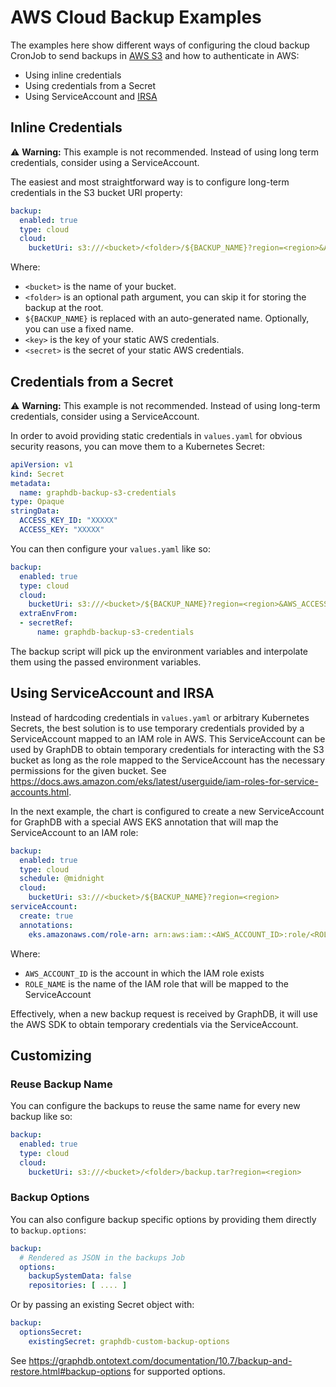 # AWS Cloud Backup Examples

The examples here show different ways of configuring the cloud backup CronJob to send backups in [AWS S3](https://aws.amazon.com/s3/) and
how to authenticate in AWS:

* Using inline credentials
* Using credentials from a Secret
* Using ServiceAccount and [IRSA](https://docs.aws.amazon.com/eks/latest/userguide/iam-roles-for-service-accounts.html)

## Inline Credentials

⚠️ **Warning:** This example is not recommended. Instead of using long term credentials, consider using a ServiceAccount.

The easiest and most straightforward way is to configure long-term credentials in the S3 bucket URI property:

```yaml
backup:
  enabled: true
  type: cloud
  cloud:
    bucketUri: s3:///<bucket>/<folder>/${BACKUP_NAME}?region=<region>&AWS_ACCESS_KEY_ID=<key>&AWS_SECRET_ACCESS_KEY=<secret>
```

Where:

- `<bucket>` is the name of your bucket.
- `<folder>` is an optional path argument, you can skip it for storing the backup at the root.
- `${BACKUP_NAME}` is replaced with an auto-generated name. Optionally, you can use a fixed name.
- `<key>` is the key of your static AWS credentials.
- `<secret>` is the secret of your static AWS credentials.

## Credentials from a Secret

⚠️ **Warning:** This example is not recommended. Instead of using long-term credentials, consider using a ServiceAccount.

In order to avoid providing static credentials in `values.yaml` for obvious security reasons, you can move them to a Kubernetes Secret:

```yaml
apiVersion: v1
kind: Secret
metadata:
  name: graphdb-backup-s3-credentials
type: Opaque
stringData:
  ACCESS_KEY_ID: "XXXXX"
  ACCESS_KEY: "XXXXX"
```

You can then configure your `values.yaml` like so:

```yaml
backup:
  enabled: true
  type: cloud
  cloud:
    bucketUri: s3:///<bucket>/${BACKUP_NAME}?region=<region>&AWS_ACCESS_KEY_ID=${ACCESS_KEY_ID}&AWS_SECRET_ACCESS_KEY=${ACCESS_KEY}
  extraEnvFrom:
  - secretRef:
      name: graphdb-backup-s3-credentials
```

The backup script will pick up the environment variables and interpolate them using the passed environment variables.

## Using ServiceAccount and IRSA

Instead of hardcoding credentials in `values.yaml` or arbitrary Kubernetes Secrets, the best solution is to use temporary credentials
provided by a ServiceAccount mapped to an IAM role in AWS. This ServiceAccount can be used by GraphDB to obtain temporary credentials for
interacting with the S3 bucket as long as the role mapped to the ServiceAccount has the necessary permissions for the given bucket.
See https://docs.aws.amazon.com/eks/latest/userguide/iam-roles-for-service-accounts.html.

In the next example, the chart is configured to create a new ServiceAccount for GraphDB with a special AWS EKS annotation that will map the
ServiceAccount to an IAM role:

```yaml
backup:
  enabled: true
  type: cloud
  schedule: @midnight
  cloud:
    bucketUri: s3:///<bucket>/${BACKUP_NAME}?region=<region>
serviceAccount:
  create: true
  annotations:
    eks.amazonaws.com/role-arn: arn:aws:iam::<AWS_ACCOUNT_ID>:role/<ROLE_NAME>
```

Where:

- `AWS_ACCOUNT_ID` is the account in which the IAM role exists
- `ROLE_NAME` is the name of the IAM role that will be mapped to the ServiceAccount

Effectively, when a new backup request is received by GraphDB, it will use the AWS SDK to obtain temporary credentials via the
ServiceAccount.

## Customizing

### Reuse Backup Name

You can configure the backups to reuse the same name for every new backup like so:

```yaml
backup:
  enabled: true
  type: cloud
  cloud:
    bucketUri: s3:///<bucket>/<folder>/backup.tar?region=<region>
```

### Backup Options

You can also configure backup specific options by providing them directly to `backup.options`:

```yaml
backup:
  # Rendered as JSON in the backups Job
  options:
    backupSystemData: false
    repositories: [ .... ]
```

Or by passing an existing Secret object with:

```yaml
backup:
  optionsSecret:
    existingSecret: graphdb-custom-backup-options
```

See https://graphdb.ontotext.com/documentation/10.7/backup-and-restore.html#backup-options for supported options.

